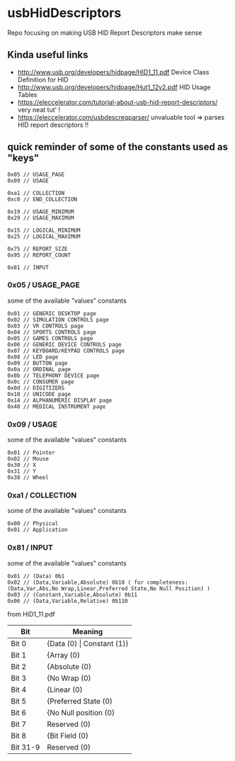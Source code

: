 # usbHidDescriptors
Repo focusing on making USB HID Report Descriptors make sense

## Kinda useful links
- http://www.usb.org/developers/hidpage/HID1_11.pdf Device Class Definition for HID
- http://www.usb.org/developers/hidpage/Hut1_12v2.pdf HID Usage Tables
- https://eleccelerator.com/tutorial-about-usb-hid-report-descriptors/ very neat tut' !
- https://eleccelerator.com/usbdescreqparser/ unvaluable tool => parses HID report descriptors !!

## quick reminder of some of the constants used as "keys"
```
0x05 // USAGE_PAGE
0x09 // USAGE

0xa1 // COLLECTION
0xc0 // END_COLLECTION

0x19 // USAGE_MINIMUM
0x29 // USAGE_MAXIMUM

0x15 // LOGICAL_MINIMUM
0x25 // LOGICAL_MAXIMUM

0x75 // REPORT_SIZE
0x95 // REPORT_COUNT

0x81 // INPUT
```

### 0x05 / USAGE_PAGE
some of the available "values" constants
```
0x01 // GENERIC DESKTOP page
0x02 // SIMULATION CONTROLS page
0x03 // VR CONTROLS page
0x04 // SPORTS CONTROLS page
0x05 // GAMES CONTROLS page
0x06 // GENERIC DEVICE CONTROLS page
0x07 // KEYBOARD/KEYPAD CONTROLS page
0x08 // LED page
0x09 // BUTTON page
0x0a // ORDINAL page
0x0b // TELEPHONY DEVICE page
0x0c // CONSUMER page
0x0d // DIGITIZERS
0x10 // UNICODE page
0x14 // ALPHANUMERIC DISPLAY page
0x40 // MEDICAL INSTRUMENT page
```

### 0x09 / USAGE
some of the available "values" constants
```
0x01 // Pointer
0x02 // Mouse
0x30 // X
0x31 // Y
0x38 // Wheel
```

### 0xa1 / COLLECTION
some of the available "values" constants
```
0x00 // Physical
0x01 // Application
```

### 0x81 / INPUT
some of the available "values" constants
```
0x01 // (Data) 0b1
0x02 // (Data,Variable,Absolute) 0b10 ( for completeness: (Data,Var,Abs,No Wrap,Linear,Preferred State,No Null Position) )
0x03 // (Constant,Variable,Absolute) 0b11
0x06 // (Data,Variable,Relative) 0b110
```

from HID1_11.pdf

| Bit      | Meaning                                  |
| -------- | ---------------------------------------- |
| Bit 0    | {Data (0) \| Constant (1)}               | 
| Bit 1    | {Array (0) | Variable (1)}               |
| Bit 2    | {Absolute (0) | Relative (1)}            |
| Bit 3    | {No Wrap (0) | Wrap (1)}                 |
| Bit 4    | {Linear (0) | Non Linear (1)}            |
| Bit 5    | {Preferred State (0) | No Preferred (1)} |
| Bit 6    | {No Null position (0) | Null state(1)}   |
| Bit 7    | Reserved (0)                             |
| Bit 8    | {Bit Field (0) | Buffered Bytes (1)}     |
| Bit 31-9 | Reserved (0)                             |
